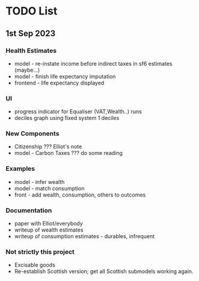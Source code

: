 # TODO List

## 1st Sep 2023

### Health Estimates

* model - re-instate income before indirect taxes in sf6 estimates (maybe...)
* model - finish life expectancy imputation
* frontend - life expectancy displayed

### UI 

* progress indicator for Equaliser (VAT,Wealth..) runs
* deciles graph using fixed system 1 deciles

### New Components

* Citizenship ??? Elliot's note 
* model - Carbon Taxes ??? do some reading

### Examples

* model - infer wealth
* model - match consumption
* front - add wealth, consumption, others to outcomes

### Documentation

* paper with Elliot/everybody
* writeup of wealth estimates
* writeup of consumption estimates - durables, infrequent

### Not strictly this project

* Excisable goods 
* Re-establish Scottish version; get all Scottish submodels working again.




